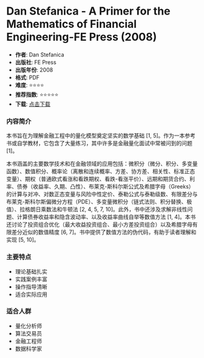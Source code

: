 # Dan Stefanica - A Primer for the Mathematics of Financial Engineering-FE Press (2008)

- **作者**: Dan Stefanica
- **出版社**: FE Press
- **出版年份**: 2008
- **格式**: PDF
- **难度**: ⭐⭐⭐⭐
- **推荐指数**: ⭐⭐⭐⭐⭐
- **下载**: [点击下载](https://quant-wiki.com/pdf/Dan%20Stefanica%20-%20A%20Primer%20for%20the%20Mathematics%20of%20Financial%20Engineering-FE%20Press%20%282008%29.pdf)

### 内容简介

本书旨在为理解金融工程中的量化模型奠定坚实的数学基础 [1, 5]。作为一本参考书或自学教材，它包含了大量练习，其中许多是金融量化面试中常被问到的问题 [1]。

本书涵盖的主要数学技术和在金融领域的应用包括：微积分（微分、积分、多变量函数）、数值积分、概率论（离散和连续概率、方差、协方差、相关性、标准正态变量）、期权（普通欧式看涨和看跌期权、看跌-看涨平价）、远期和期货合约、利率、债券（收益率、久期、凸性）、布莱克-斯科尔斯公式及希腊字母（Greeks）的计算与对冲、对数正态变量与风险中性定价、泰勒公式与泰勒级数、有限差分与布莱克-斯科尔斯偏微分方程（PDE）、多变量微积分（链式法则、积分替换、极值）、拉格朗日乘数法和牛顿法 [2, 4, 5, 7, 10]。此外，书中还涉及求解非线性问题、计算债券收益率和隐含波动率、以及收益率曲线自举等数值方法 [1, 4]。本书还讨论了投资组合优化（最大收益投资组合、最小方差投资组合）以及希腊字母有限差分近似的数值精度 [6, 7]。书中提供了数值方法的伪代码，有助于读者理解和实现 [5, 10]。

### 主要特点

- 理论基础扎实
- 实践案例丰富
- 操作指导清晰
- 适合实际应用

### 适合人群

- 量化分析师
- 算法交易员
- 金融工程师
- 数据科学家
